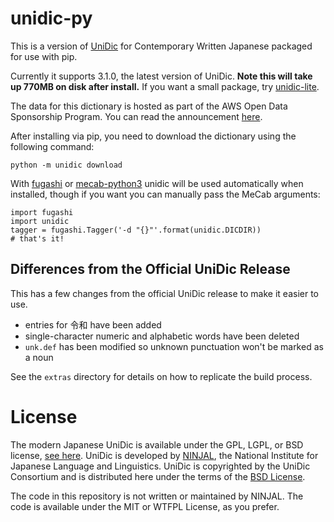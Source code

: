 # unidic-py

This is a version of [UniDic](https://ccd.ninjal.ac.jp/unidic/) for
Contemporary Written Japanese packaged for use with pip.

Currently it supports 3.1.0, the latest version of UniDic. **Note this will
take up 770MB on disk after install.** If you want a small package, try
[unidic-lite](https://github.com/polm/unidic-lite).

The data for this dictionary is hosted as part of the AWS Open Data
Sponsorship Program. You can read the announcement
[here](https://aws.amazon.com/jp/blogs/news/published-unidic-mecab-on-aws-open-data/).

After installing via pip, you need to download the dictionary using the
following command:

    python -m unidic download

With [fugashi](https://github.com/polm/fugashi) or
[mecab-python3](https://github.com/samurait/mecab-python3) unidic will be used
automatically when installed, though if you want you can manually pass the
MeCab arguments:

    import fugashi
    import unidic
    tagger = fugashi.Tagger('-d "{}"'.format(unidic.DICDIR))
    # that's it!

## Differences from the Official UniDic Release

This has a few changes from the official UniDic release to make it easier to use.

- entries for 令和 have been added
- single-character numeric and alphabetic words have been deleted
- `unk.def` has been modified so unknown punctuation won't be marked as a noun

See the `extras` directory for details on how to replicate the build process.

# License

The modern Japanese UniDic is available under the GPL, LGPL, or BSD license,
[see here](https://ccd.ninjal.ac.jp/unidic/download#unidic_bccwj). UniDic is
developed by [NINJAL](https://www.ninjal.ac.jp/), the National Institute for
Japanese Language and Linguistics. UniDic is copyrighted by the UniDic
Consortium and is distributed here under the terms of the [BSD
License](./LICENSE.unidic).

The code in this repository is not written or maintained by NINJAL. The code is
available under the MIT or WTFPL License, as you prefer.
